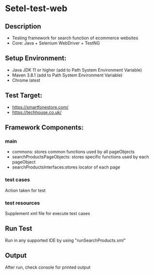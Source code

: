 # Setel-test-web
## Description
- Testing framework for search function of ecommerce websites
- Core: Java + Selenium WebDriver + TestNG
## Setup Environment:
- Java JDK 11 or higher (add to Path System Environment Variable)
- Maven 3.8.1 (add to Path System Environment Variable)
- Chrome latest
## Test Target:
- https://smartfonestore.com/
- https://techhouse.co.uk/
## Framework Components:
### main
- commons: stores common functions used by all pageObjects
- searchProductsPageObjects: stores specific functions used by each pageObject
- searchProductsInterfaces:stores locator of each page
### test cases
Action taken for test
### test resources
Supplement xml file for execute test cases
## Run Test
Run in any supported IDE by using "runSearchProducts.xml"
## Output
After run, check console for printed output
